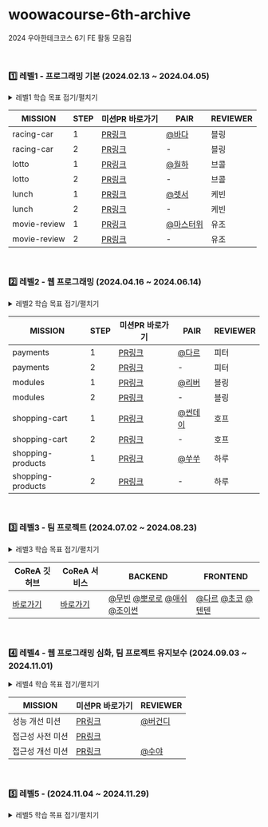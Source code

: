 # woowacourse-6th-archive

2024 우아한테크코스 6기 FE 활동 모음집

<br/>

### :one: 레벨1 - 프로그래밍 기본 (2024.02.13 ~ 2024.04.05)

<details>
<summary>레벨1 학습 목표 접기/펼치기</summary>
<div markdown="1">

- 작은 규모의 어플리케이션들을 만들어보면서 JavaScript/TypeScript 언어의 주요 문법들을 깊이 있게 학습한다.
- 유지보수하기 좋은 코드의 필요성을 경험하고, 어떻게 하면 유지보수하기 좋은 코드를 작성할 수 있을지 고민하고 적용해본다.
- E2E 테스트와 단위 테스트 코드를 작성해보고, 이를 기반으로 리팩터링하며 테스트 코드의 필요성을 경험해본다.
- 주어진 디자인을 웹 표준을 준수하는 UI로 구현해보고, 프론트엔드 개발자로서 고려해야 할 UX에 대해 고민해본다.

</div>
</details>

| **MISSION**  | **STEP** | **미션PR 바로가기**                                                       | **PAIR**                                   | **REVIEWER** |
| ------------ | -------- | ------------------------------------------------------------------------- | ------------------------------------------ | ------------ |
| racing-car   | 1        | [PR링크](https://github.com/woowacourse/javascript-racingcar/pull/273)    | [@바다](https://github.com/BadaHertz52)    | 블링         |
| racing-car   | 2        | [PR링크](https://github.com/woowacourse/javascript-racingcar/pull/316)    | -                                          | 블링         |
| lotto        | 1        | [PR링크](https://github.com/woowacourse/javascript-lotto/pull/290)        | [@월하](https://github.com/vi-wolhwa)      | 브콜         |
| lotto        | 2        | [PR링크](https://github.com/woowacourse/javascript-lotto/pull/327)        | -                                          | 브콜         |
| lunch        | 1        | [PR링크](https://github.com/woowacourse/javascript-lunch/pull/127)        | [@렛서](https://github.com/llqqssttyy)     | 케빈         |
| lunch        | 2        | [PR링크](https://github.com/woowacourse/javascript-lunch/pull/176)        | -                                          | 케빈         |
| movie-review | 1        | [PR링크](https://github.com/woowacourse/javascript-movie-review/pull/124) | [@마스터위](https://github.com/Jaymyong66) | 유조         |
| movie-review | 2        | [PR링크](https://github.com/woowacourse/javascript-movie-review/pull/171) | -                                          | 유조         |

<br/>

### :two: 레벨2 - 웹 프로그래밍 (2024.04.16 ~ 2024.06.14)

<details>
<summary>레벨2 학습 목표 접기/펼치기</summary>
<div markdown="1">

- React 기반의 프론트엔드 웹 애플리케이션을 제작합니다.
- 재사용 가능한 컴포넌트를 고민하고 설계합니다.
- 상태 관리 라이브러리를 활용하며 상태 관리의 필요성에 대해 이해합니다.
- 프론트엔드 웹 애플리케이션에서 고려해야할 테스트 범위와 종류에 대해 학습합니다.

</div>
</details>

| **MISSION**       | **STEP** | **미션PR 바로가기**                                                      | **PAIR**                             | **REVIEWER** |
| ----------------- | -------- | ------------------------------------------------------------------------ | ------------------------------------ | ------------ |
| payments          | 1        | [PR링크](https://github.com/woowacourse/react-payments/pull/357)         | [@다르](https://github.com/pp449)    | 피터         |
| payments          | 2        | [PR링크](https://github.com/woowacourse/react-payments/pull/405)         | -                                    | 피터         |
| modules           | 1        | [PR링크](https://github.com/woowacourse/react-modules/pull/21)           | [@리버](https://github.com/0jenn0)   | 블링         |
| modules           | 2        | [PR링크](https://github.com/woowacourse/react-modules/pull/75)           | -                                    | 블링         |
| shopping-cart     | 1        | [PR링크](https://github.com/woowacourse/react-shopping-cart/pull/321)    | [@썬데이](https://github.com/useon)  | 호프         |
| shopping-cart     | 2        | [PR링크](https://github.com/woowacourse/react-shopping-cart/pull/274)    | -                                    | 호프         |
| shopping-products | 1        | [PR링크](https://github.com/woowacourse/react-shopping-products/pull/32) | [@쑤쑤](https://github.com/soosoo22) | 하루         |
| shopping-products | 2        | [PR링크](https://github.com/woowacourse/react-shopping-products/pull/77) | -                                    | 하루         |

<br/>

### :three: 레벨3 - 팀 프로젝트 (2024.07.02 ~ 2024.08.23)

<details>
<summary>레벨3 학습 목표 접기/펼치기</summary>
<div markdown="1">

- 개발 프로세스 기반으로 프로젝트를 진행, 협업하는 경험을 합니다.
- 서비스를 기획, 구현, 배포해 실 사용자가 사용하도록 개발하는 경험을 합니다.

</div>
</details>

| **CoReA 깃허브**                                            | **CoReA 서비스**                          | **BACKEND**                                                                                                                                                 | **FRONTEND**                                                                                               |
| ----------------------------------------------------------- | ----------------------------------------- | ----------------------------------------------------------------------------------------------------------------------------------------------------------- | ---------------------------------------------------------------------------------------------------------- |
| [바로가기](https://github.com/woowacourse-teams/2024-corea) | [바로가기](https://code-review-area.com/) | [@무빈](https://github.com/hjk0761) [@뽀로로](https://github.com/jcoding-play) [@애쉬](https://github.com/ashsty) [@조이썬](https://github.com/youngsu5582) | [@다르](https://github.com/pp449) [@초코](https://github.com/00kang) [@텐텐](https://github.com/chlwlstlf) |

  <br/>

### :four: 레벨4 - 웹 프로그래밍 심화, 팀 프로젝트 유지보수 (2024.09.03 ~ 2024.11.01)

<details>
<summary>레벨4 학습 목표 접기/펼치기</summary>
<div markdown="1">

- 팀 프로젝트로 진행한 결과물을 유지 보수하며 서비스를 운영하는 경험을 합니다.
- 레거시 코드를 점진적으로 리팩터링하고 애플리케이션 설계 역량을 높입니다.
- 브라우저의 동작 원리와 네트워크에 대해 이해하고 프론트엔드 웹 애플리케이션의 성능을 최적화합니다.
- JavaScript만으로 프레임워크와 라이브러리를 직접 구현하며 그 동작 원리를 탐구합니다.

</div>
</details>

| **MISSION**      | **미션PR 바로가기**                                                           | **REVIEWER**                          |
| ---------------- | ----------------------------------------------------------------------------- | ------------------------------------- |
| 성능 개선 미션   | [PR링크](https://github.com/woowacourse/perf-basecamp/pull/138)               | [@버건디](https://github.com/brgndyy) |
| 접근성 사전 미션 | [PR링크](https://github.com/woowacourse/self-paced-enhance-usability/pull/32) |                                       |
| 접근성 개선 미션 | [PR링크](https://github.com/woowacourse/a11y-airline/pull/121)                | [@수야](https://github.com/cys4585)   |

  <br/>

### :five: 레벨5 - (2024.11.04 ~ 2024.11.29)

<details>
<summary>레벨5 학습 목표 접기/펼치기</summary>
<div markdown="1">

</div>
</details>
